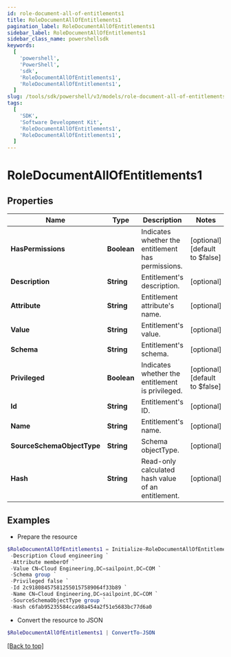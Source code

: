 ```yaml
---
id: role-document-all-of-entitlements1
title: RoleDocumentAllOfEntitlements1
pagination_label: RoleDocumentAllOfEntitlements1
sidebar_label: RoleDocumentAllOfEntitlements1
sidebar_class_name: powershellsdk
keywords:
  [
    'powershell',
    'PowerShell',
    'sdk',
    'RoleDocumentAllOfEntitlements1',
    'RoleDocumentAllOfEntitlements1',
  ]
slug: /tools/sdk/powershell/v3/models/role-document-all-of-entitlements1
tags:
  [
    'SDK',
    'Software Development Kit',
    'RoleDocumentAllOfEntitlements1',
    'RoleDocumentAllOfEntitlements1',
  ]
---
```


# RoleDocumentAllOfEntitlements1

## Properties

| Name | Type | Description | Notes |
| --- | --- | --- | --- |
| **HasPermissions** | **Boolean** | Indicates whether the entitlement has permissions. | [optional] [default to $false] |
| **Description** | **String** | Entitlement's description. | [optional] |
| **Attribute** | **String** | Entitlement attribute's name. | [optional] |
| **Value** | **String** | Entitlement's value. | [optional] |
| **Schema** | **String** | Entitlement's schema. | [optional] |
| **Privileged** | **Boolean** | Indicates whether the entitlement is privileged. | [optional] [default to $false] |
| **Id** | **String** | Entitlement's ID. | [optional] |
| **Name** | **String** | Entitlement's name. | [optional] |
| **SourceSchemaObjectType** | **String** | Schema objectType. | [optional] |
| **Hash** | **String** | Read-only calculated hash value of an entitlement. | [optional] |

## Examples

- Prepare the resource

```powershell
$RoleDocumentAllOfEntitlements1 = Initialize-RoleDocumentAllOfEntitlements1  -HasPermissions false `
 -Description Cloud engineering `
 -Attribute memberOf `
 -Value CN=Cloud Engineering,DC=sailpoint,DC=COM `
 -Schema group `
 -Privileged false `
 -Id 2c918084575812550157589064f33b89 `
 -Name CN=Cloud Engineering,DC=sailpoint,DC=COM `
 -SourceSchemaObjectType group `
 -Hash c6fab95235584cca98a454a2f51e5683bc77d6a0
```

- Convert the resource to JSON

```powershell
$RoleDocumentAllOfEntitlements1 | ConvertTo-JSON
```

[[Back to top]](#)

